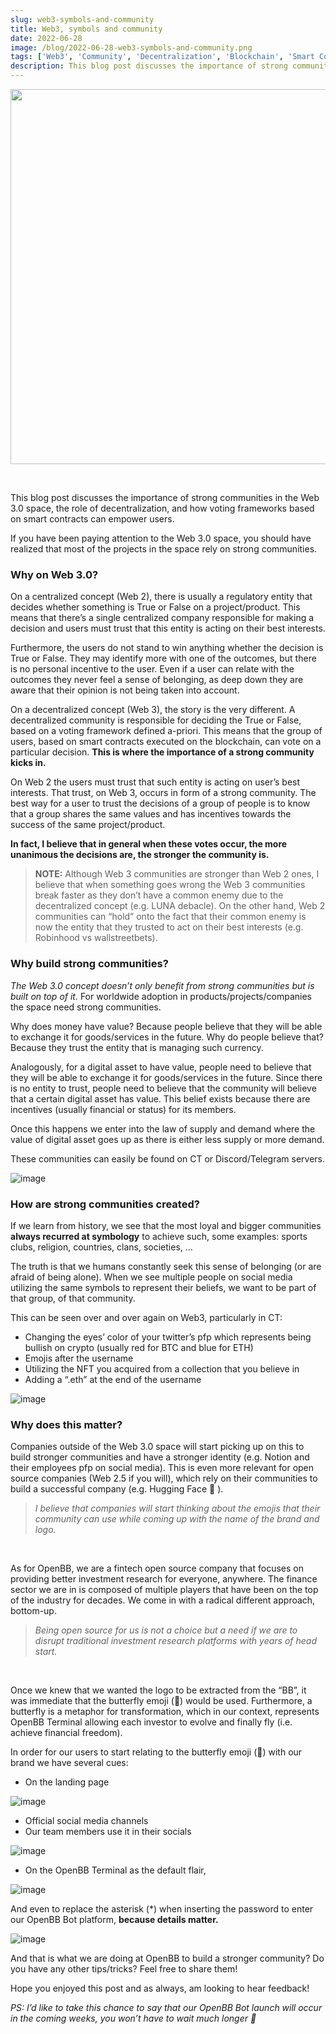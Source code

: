 ```yaml
---
slug: web3-symbols-and-community
title: Web3, symbols and community
date: 2022-06-28
image: /blog/2022-06-28-web3-symbols-and-community.png
tags: ['Web3', 'Community', 'Decentralization', 'Blockchain', 'Smart Contracts']
description: This blog post discusses the importance of strong communities in the Web 3.0 space, the role of decentralization, and how voting frameworks based on smart contracts can empower users.
---
```


<p align="center">
    <img width="600" src="/blog/2022-06-28-web3-symbols-and-community.png"/>
</p>

<br />

This blog post discusses the importance of strong communities in the Web 3.0 space, the role of decentralization, and how voting frameworks based on smart contracts can empower users.

<!-- truncate -->

<div style={{borderTop: '1px solid #0088CC', margin: '1.5em 0'}} />

If you have been paying attention to the Web 3.0 space, you should have realized that most of the projects in the space rely on strong communities.

### Why on Web 3.0?

On a centralized concept (Web 2), there is usually a regulatory entity that decides whether something is True or False on a project/product. This means that there’s a single centralized company responsible for making a decision and users must trust that this entity is acting on their best interests.

Furthermore, the users do not stand to win anything whether the decision is True or False. They may identify more with one of the outcomes, but there is no personal incentive to the user. Even if a user can relate with the outcomes they never feel a sense of belonging, as deep down they are aware that their opinion is not being taken into account.

On a decentralized concept (Web 3), the story is the very different. A decentralized community is responsible for deciding the True or False, based on a voting framework defined a-priori. This means that the group of users, based on smart contracts executed on the blockchain, can vote on a particular decision. **This is where the importance of a strong community kicks in.**

On Web 2 the users must trust that such entity is acting on user’s best interests. That trust, on Web 3, occurs in form of a strong community. The best way for a user to trust the decisions of a group of people is to know that a group shares the same values and has incentives towards the success of the same project/product.

**In fact, I believe that in general when these votes occur, the more unanimous the decisions are, the stronger the community is.**

> **NOTE:** Although Web 3 communities are stronger than Web 2 ones, I believe that when something goes wrong the Web 3 communities break faster as they don’t have a common enemy due to the decentralized concept (e.g. LUNA debacle). On the other hand, Web 2 communities can “hold” onto the fact that their common enemy is now the entity that they trusted to act on their best interests (e.g. Robinhood vs wallstreetbets).

### Why build strong communities?

_The Web 3.0 concept doesn’t only benefit from strong communities but is built on top of it._ For worldwide adoption in products/projects/companies the space need strong communities.

Why does money have value? Because people believe that they will be able to exchange it for goods/services in the future. Why do people believe that? Because they trust the entity that is managing such currency.

Analogously, for a digital asset to have value, people need to believe that they will be able to exchange it for goods/services in the future. Since there is no entity to trust, people need to believe that the community will believe that a certain digital asset has value. This belief exists because there are incentives (usually financial or status) for its members.

Once this happens we enter into the law of supply and demand where the value of digital asset goes up as there is either less supply or more demand.

These communities can easily be found on CT or Discord/Telegram servers.

![image](/blog/2022-06-28-web3-symbols-and-community_1.png)

### How are strong communities created?

If we learn from history, we see that the most loyal and bigger communities **always recurred at symbology** to achieve such, some examples: sports clubs, religion, countries, clans, societies, …

The truth is that we humans constantly seek this sense of belonging (or are afraid of being alone). When we see multiple people on social media utilizing the same symbols to represent their beliefs, we want to be part of that group, of that community.

This can be seen over and over again on Web3, particularly in CT:

- Changing the eyes’ color of your twitter’s pfp which represents being bullish on crypto (usually red for BTC and blue for ETH)
- Emojis after the username
- Utilizing the NFT you acquired from a collection that you believe in
- Adding a “.eth” at the end of the username

![image](/blog/2022-06-28-web3-symbols-and-community_2.png)

### Why does this matter?

Companies outside of the Web 3.0 space will start picking up on this to build stronger communities and have a stronger identity (e.g. Notion and their employees pfp on social media). This is even more relevant for open source companies (Web 2.5 if you will), which rely on their communities to build a successful company (e.g. Hugging Face 🤗 ).

> _I believe that companies will start thinking about the emojis that their community can use while coming up with the name of the brand and logo._

<br />

As for OpenBB, we are a fintech open source company that focuses on providing better investment research for everyone, anywhere. The finance sector we are in is composed of multiple players that have been on the top of the industry for decades. We come in with a radical different approach, bottom-up.

> _Being open source for us is not a choice but a need if we are to disrupt traditional investment research platforms with years of head start._

<br />

Once we knew that we wanted the logo to be extracted from the “BB”, it was immediate that the butterfly emoji (🦋) would be used. Furthermore, a butterfly is a metaphor for transformation, which in our context, represents OpenBB Terminal allowing each investor to evolve and finally fly (i.e. achieve financial freedom).

In order for our users to start relating to the butterfly emoji (🦋) with our brand we have several cues:

- On the landing page

![image](/blog/2022-06-28-web3-symbols-and-community_3.png)

- Official social media channels
- Our team members use it in their socials

![image](/blog/2022-06-28-web3-symbols-and-community_4.png)

- On the OpenBB Terminal as the default flair,

![image](/blog/2022-06-28-web3-symbols-and-community_5.png)

And even to replace the asterisk (*) when inserting the password to enter our OpenBB Bot platform, **because details matter.**

![image](/blog/2022-06-28-web3-symbols-and-community_6.png)

And that is what we are doing at OpenBB to build a stronger community? Do you have any other tips/tricks? Feel free to share them!

Hope you enjoyed this post and as always, am looking to hear feedback!

_PS: I’d like to take this chance to say that our OpenBB Bot launch will occur in the coming weeks, you won’t have to wait much longer 🦋_
